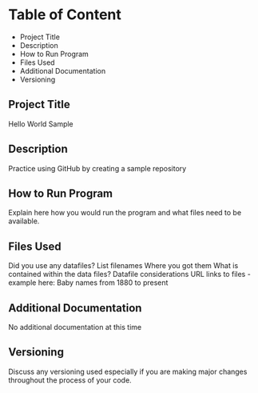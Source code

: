 # **Table of Content**
- Project Title
- Description
- How to Run Program
- Files Used
- Additional Documentation
- Versioning
## Project Title
Hello World Sample
## Description
Practice using GitHub by creating a sample repository
## How to Run Program
Explain here how you would run the program and what files need to be available.
## Files Used
Did you use any datafiles?
List filenames
Where you got them
What is contained within the data files?
Datafile considerations
URL links to files - example here: Baby names from 1880 to present
## Additional Documentation
No additional documentation at this time
## Versioning
Discuss any versioning used especially if you are making major changes throughout the process of your code.
